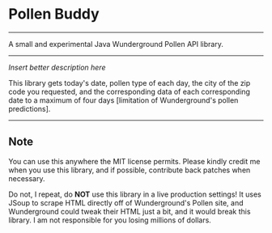 # Pollen Buddy
___

A small and experimental Java Wunderground Pollen API library.

___

*Insert better description here*

This library gets today's date, pollen type of each day, the city of the zip code you requested, and the corresponding data of each corresponding date to a maximum of four days [limitation of Wunderground's pollen predictions].

____


## Note

You can use this anywhere the MIT license permits. Please kindly credit me when you use this library, and if possible, contribute back patches when necessary.

Do not, I repeat, do **NOT** use this library in a live production settings! It uses JSoup to scrape HTML directly off of Wunderground's Pollen site, and Wunderground could tweak their HTML just a bit, and it would break this library. I am not responsible for you losing millions of dollars.
